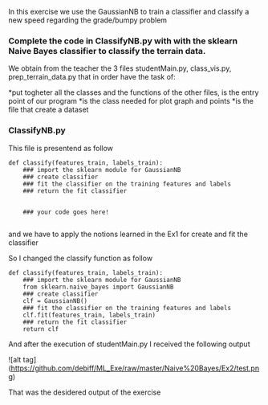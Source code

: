 In this exercise we use the GaussianNB to train a classifier and classify a new speed regarding the grade/bumpy problem

### Complete the code in ClassifyNB.py with with the sklearn Naive Bayes classifier to classify the terrain data.
We obtain from the teacher the 3 files studentMain.py, class_vis.py, prep_terrain_data.py that in order have the task of:

*put togheter all the classes and the functions of the other files, is the entry point of our program
*is the class needed for plot graph and points
*is the file that create a dataset

### ClassifyNB.py
This file is presentend as follow
```
def classify(features_train, labels_train):   
    ### import the sklearn module for GaussianNB
    ### create classifier
    ### fit the classifier on the training features and labels
    ### return the fit classifier
    
    
    ### your code goes here!
    
```
and we have to apply the notions learned in the Ex1 for create and fit the classifier

So I changed the classify function as follow
```
def classify(features_train, labels_train):   
    ### import the sklearn module for GaussianNB
    from sklearn.naive_bayes import GaussianNB
    ### create classifier
    clf = GaussianNB()
    ### fit the classifier on the training features and labels
    clf.fit(features_train, labels_train)
    ### return the fit classifier
    return clf
```

And after the execution of studentMain.py I received the following output   

![alt tag] (https://github.com/debiff/ML_Exe/raw/master/Naive%20Bayes/Ex2/test.png)

That was the desidered output of the exercise
 

